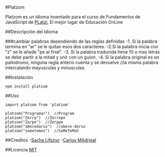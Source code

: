 #Platzom 

Platzom es un idioma inventado para el curso de Fundamentos de JavaScript de [PLatzi](https://platzi.com),
El mejor lugar de Educación OnLine

##Descripción del Idioma

###cambiar palabras dependiendo de las reglas definidas
-1. Si la palabra termina en "ar" se le quitan esos dos caracteres.
-2.Si la palabra inicia con "z" se le añade "pe al final".
-3. Si la palabra traducida tiene 10 o mas letras se debe partir a la mitad y unir con un guion.
-4. Si la palabra original es un palindromo, ninguna regla anterio cuenta y se devuelve 
//la misma palabra intercalando mayusculas y minusculas.

##Instalación

```
npm install platzom
```

##Uso

```
import platzom from 'platzom'

platzom("Programar")  //Program
platzom("Zorro")  //Zorrope
platzom("Zarpe")  //Zorppe
platzom("abecedario")  //abece-dario
platzom("sometemos")  //SoMeTeMoS
```

##Creditos
-[Sacha Lifszyc](https://twitter.com/@slifzyc)
-[Carlos MAdrigal](https://twitter.com/@kikemadrigalr)

##Licencia
[MIT](https://opensource.org/licenses/MIT)